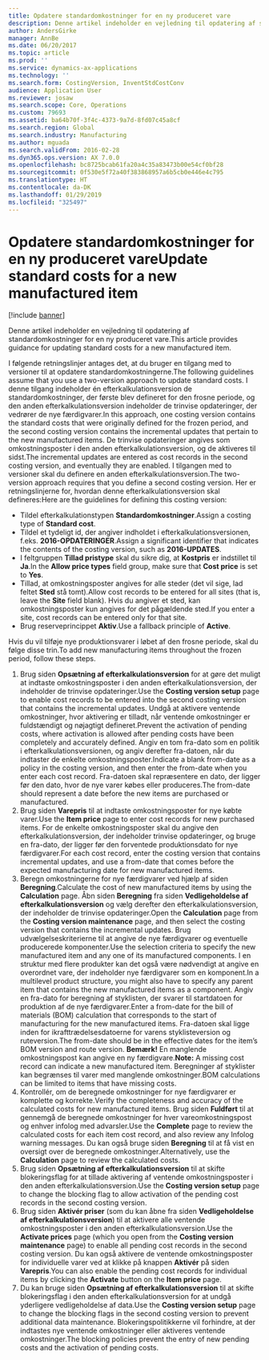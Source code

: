 ```yaml
---
title: Opdatere standardomkostninger for en ny produceret vare
description: Denne artikel indeholder en vejledning til opdatering af standardomkostninger for en ny produceret vare.
author: AndersGirke
manager: AnnBe
ms.date: 06/20/2017
ms.topic: article
ms.prod: ''
ms.service: dynamics-ax-applications
ms.technology: ''
ms.search.form: CostingVersion, InventStdCostConv
audience: Application User
ms.reviewer: josaw
ms.search.scope: Core, Operations
ms.custom: 79693
ms.assetid: ba64b70f-3f4c-4373-9a7d-8fd07c45a8cf
ms.search.region: Global
ms.search.industry: Manufacturing
ms.author: mguada
ms.search.validFrom: 2016-02-28
ms.dyn365.ops.version: AX 7.0.0
ms.openlocfilehash: bc8725bcab61fa20a4c35a83473b00e54cf0bf28
ms.sourcegitcommit: 0f530e5f72a40f383868957a6b5cb0e446e4c795
ms.translationtype: HT
ms.contentlocale: da-DK
ms.lasthandoff: 01/29/2019
ms.locfileid: "325497"
---
```

# <a name="update-standard-costs-for-a-new-manufactured-item"></a><span data-ttu-id="857de-103">Opdatere standardomkostninger for en ny produceret vare</span><span class="sxs-lookup"><span data-stu-id="857de-103">Update standard costs for a new manufactured item</span></span>

[!include [banner](../includes/banner.md)]

<span data-ttu-id="857de-104">Denne artikel indeholder en vejledning til opdatering af standardomkostninger for en ny produceret vare.</span><span class="sxs-lookup"><span data-stu-id="857de-104">This article provides guidance for updating standard costs for a new manufactured item.</span></span> 

<span data-ttu-id="857de-105">I følgende retningslinjer antages det, at du bruger en tilgang med to versioner til at opdatere standardomkostningerne.</span><span class="sxs-lookup"><span data-stu-id="857de-105">The following guidelines assume that you use a two-version approach to update standard costs.</span></span> <span data-ttu-id="857de-106">I denne tilgang indeholder én efterkalkulationsversion de standardomkostninger, der første blev defineret for den frosne periode, og den anden efterkalkulationsversion indeholder de trinvise opdateringer, der vedrører de nye færdigvarer.</span><span class="sxs-lookup"><span data-stu-id="857de-106">In this approach, one costing version contains the standard costs that were originally defined for the frozen period, and the second costing version contains the incremental updates that pertain to the new manufactured items.</span></span> <span data-ttu-id="857de-107">De trinvise opdateringer angives som omkostningsposter i den anden efterkalkulationsversion, og de aktiveres til sidst.</span><span class="sxs-lookup"><span data-stu-id="857de-107">The incremental updates are entered as cost records in the second costing version, and eventually they are enabled.</span></span> <span data-ttu-id="857de-108">I tilgangen med to versioner skal du definere en anden efterkalkulationsversion.</span><span class="sxs-lookup"><span data-stu-id="857de-108">The two-version approach requires that you define a second costing version.</span></span> <span data-ttu-id="857de-109">Her er retningslinjerne for, hvordan denne efterkalkulationsversion skal defineres:</span><span class="sxs-lookup"><span data-stu-id="857de-109">Here are the guidelines for defining this costing version:</span></span>

-   <span data-ttu-id="857de-110">Tildel efterkalkulationstypen **Standardomkostninger**.</span><span class="sxs-lookup"><span data-stu-id="857de-110">Assign a costing type of **Standard cost**.</span></span>
-   <span data-ttu-id="857de-111">Tildel et tydeligt id, der angiver indholdet i efterkalkulationsversionen, f.eks. **2016-OPDATERINGER**.</span><span class="sxs-lookup"><span data-stu-id="857de-111">Assign a significant identifier that indicates the contents of the costing version, such as **2016-UPDATES**.</span></span>
-   <span data-ttu-id="857de-112">I feltgruppen **Tillad pristype** skal du sikre dig, at **Kostpris** er indstillet til **Ja**.</span><span class="sxs-lookup"><span data-stu-id="857de-112">In the **Allow price types** field group, make sure that **Cost price** is set to **Yes**.</span></span>
-   <span data-ttu-id="857de-113">Tillad, at omkostningsposter angives for alle steder (det vil sige, lad feltet **Sted** stå tomt).</span><span class="sxs-lookup"><span data-stu-id="857de-113">Allow cost records to be entered for all sites (that is, leave the **Site** field blank).</span></span> <span data-ttu-id="857de-114">Hvis du angiver et sted, kan omkostningsposter kun angives for det pågældende sted.</span><span class="sxs-lookup"><span data-stu-id="857de-114">If you enter a site, cost records can be entered only for that site.</span></span>
-   <span data-ttu-id="857de-115">Brug reserveprincippet **Aktiv**.</span><span class="sxs-lookup"><span data-stu-id="857de-115">Use a fallback principle of **Active**.</span></span>

<span data-ttu-id="857de-116">Hvis du vil tilføje nye produktionsvarer i løbet af den frosne periode, skal du følge disse trin.</span><span class="sxs-lookup"><span data-stu-id="857de-116">To add new manufacturing items throughout the frozen period, follow these steps.</span></span>

1.  <span data-ttu-id="857de-117">Brug siden **Opsætning af efterkalkulationsversion** for at gøre det muligt at indtaste omkostningsposter i den anden efterkalkulationsversion, der indeholder de trinvise opdateringer.</span><span class="sxs-lookup"><span data-stu-id="857de-117">Use the **Costing version setup** page to enable cost records to be entered into the second costing version that contains the incremental updates.</span></span> <span data-ttu-id="857de-118">Undgå at aktivere ventende omkostninger, hvor aktivering er tilladt, når ventende omkostninger er fuldstændigt og nøjagtigt defineret.</span><span class="sxs-lookup"><span data-stu-id="857de-118">Prevent the activation of pending costs, where activation is allowed after pending costs have been completely and accurately defined.</span></span> <span data-ttu-id="857de-119">Angiv en tom fra-dato som en politik i efterkalkulationsversionen, og angiv derefter fra-datoen, når du indtaster de enkelte omkostningsposter.</span><span class="sxs-lookup"><span data-stu-id="857de-119">Indicate a blank from-date as a policy in the costing version, and then enter the from-date when you enter each cost record.</span></span> <span data-ttu-id="857de-120">Fra-datoen skal repræsentere en dato, der ligger før den dato, hvor de nye varer købes eller produceres.</span><span class="sxs-lookup"><span data-stu-id="857de-120">The from-date should represent a date before the new items are purchased or manufactured.</span></span>
2.  <span data-ttu-id="857de-121">Brug siden **Varepris** til at indtaste omkostningsposter for nye købte varer.</span><span class="sxs-lookup"><span data-stu-id="857de-121">Use the **Item price** page to enter cost records for new purchased items.</span></span> <span data-ttu-id="857de-122">For de enkelte omkostningsposter skal du angive den efterkalkulationsversion, der indeholder trinvise opdateringer, og bruge en fra-dato, der ligger før den forventede produktionsdato for nye færdigvarer.</span><span class="sxs-lookup"><span data-stu-id="857de-122">For each cost record, enter the costing version that contains incremental updates, and use a from-date that comes before the expected manufacturing date for new manufactured items.</span></span>
3.  <span data-ttu-id="857de-123">Beregn omkostningerne for nye færdigvarer ved hjælp af siden **Beregning**.</span><span class="sxs-lookup"><span data-stu-id="857de-123">Calculate the cost of new manufactured items by using the **Calculation** page.</span></span> <span data-ttu-id="857de-124">Åbn siden **Beregning** fra siden **Vedligeholdelse af efterkalkulationsversion** og vælg derefter den efterkalkulationsversion, der indeholder de trinvise opdateringer.</span><span class="sxs-lookup"><span data-stu-id="857de-124">Open the **Calculation** page from the **Costing version maintenance** page, and then select the costing version that contains the incremental updates.</span></span> <span data-ttu-id="857de-125">Brug udvælgelseskriterierne til at angive de nye færdigvarer og eventuelle producerede komponenter.</span><span class="sxs-lookup"><span data-stu-id="857de-125">Use the selection criteria to specify the new manufactured item and any one of its manufactured components.</span></span> <span data-ttu-id="857de-126">I en struktur med flere produkter kan det også være nødvendigt at angive en overordnet vare, der indeholder nye færdigvarer som en komponent.</span><span class="sxs-lookup"><span data-stu-id="857de-126">In a multilevel product structure, you might also have to specify any parent item that contains the new manufactured items as a component.</span></span> <span data-ttu-id="857de-127">Angiv en fra-dato for beregning af styklisten, der svarer til startdatoen for produktion af de nye færdigvarer.</span><span class="sxs-lookup"><span data-stu-id="857de-127">Enter a from-date for the bill of materials (BOM) calculation that corresponds to the start of manufacturing for the new manufactured items.</span></span> <span data-ttu-id="857de-128">Fra-datoen skal ligge inden for ikrafttrædelsesdatoerne for varens styklisteversion og ruteversion.</span><span class="sxs-lookup"><span data-stu-id="857de-128">The from-date should be in the effective dates for the item’s BOM version and route version.</span></span> <span data-ttu-id="857de-129">**Bemærk!** En manglende omkostningspost kan angive en ny færdigvare.</span><span class="sxs-lookup"><span data-stu-id="857de-129">**Note:** A missing cost record can indicate a new manufactured item.</span></span> <span data-ttu-id="857de-130">Beregninger af styklister kan begrænses til varer med manglende omkostninger.</span><span class="sxs-lookup"><span data-stu-id="857de-130">BOM calculations can be limited to items that have missing costs.</span></span>
4.  <span data-ttu-id="857de-131">Kontrollér, om de beregnede omkostninger for nye færdigvarer er komplette og korrekte.</span><span class="sxs-lookup"><span data-stu-id="857de-131">Verify the completeness and accuracy of the calculated costs for new manufactured items.</span></span> <span data-ttu-id="857de-132">Brug siden **Fuldført** til at gennemgå de beregnede omkostninger for hver vareomkostningspost og enhver infolog med advarsler.</span><span class="sxs-lookup"><span data-stu-id="857de-132">Use the **Complete** page to review the calculated costs for each item cost record, and also review any Infolog warning messages.</span></span> <span data-ttu-id="857de-133">Du kan også bruge siden **Beregning** til at få vist en oversigt over de beregnede omkostninger.</span><span class="sxs-lookup"><span data-stu-id="857de-133">Alternatively, use the **Calculation** page to review the calculated costs.</span></span>
5.  <span data-ttu-id="857de-134">Brug siden **Opsætning af efterkalkulationsversion** til at skifte blokeringsflag for at tillade aktivering af ventende omkostningsposter i den anden efterkalkulationsversion.</span><span class="sxs-lookup"><span data-stu-id="857de-134">Use the **Costing version setup** page to change the blocking flag to allow activation of the pending cost records in the second costing version.</span></span>
6.  <span data-ttu-id="857de-135">Brug siden **Aktivér priser** (som du kan åbne fra siden **Vedligeholdelse af efterkalkulationsversion**) til at aktivere alle ventende omkostningsposter i den anden efterkalkulationsversion.</span><span class="sxs-lookup"><span data-stu-id="857de-135">Use the **Activate prices** page (which you open from the **Costing version maintenance** page) to enable all pending cost records in the second costing version.</span></span> <span data-ttu-id="857de-136">Du kan også aktivere de ventende omkostningsposter for individuelle varer ved at klikke på knappen **Aktivér** på siden **Varepris**.</span><span class="sxs-lookup"><span data-stu-id="857de-136">You can also enable the pending cost records for individual items by clicking the **Activate** button on the **Item price** page.</span></span>
7.  <span data-ttu-id="857de-137">Du kan bruge siden **Opsætning af efterkalkulationsversion** til at skifte blokeringsflag i den anden efterkalkulationsversion for at undgå yderligere vedligeholdelse af data.</span><span class="sxs-lookup"><span data-stu-id="857de-137">Use the **Costing version setup** page to change the blocking flags in the second costing version to prevent additional data maintenance.</span></span> <span data-ttu-id="857de-138">Blokeringspolitikkerne vil forhindre, at der indtastes nye ventende omkostninger eller aktiveres ventende omkostninger.</span><span class="sxs-lookup"><span data-stu-id="857de-138">The blocking policies prevent the entry of new pending costs and the activation of pending costs.</span></span>




